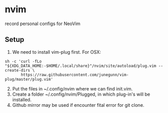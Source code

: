 # nvim

record personal configs for NeoVim

## Setup

1. We need to install vim-plug first. For OSX:

```
sh -c 'curl -fLo "${XDG_DATA_HOME:-$HOME/.local/share}"/nvim/site/autoload/plug.vim --create-dirs \
       https://raw.githubusercontent.com/junegunn/vim-plug/master/plug.vim'
```

2. Put the files in ~/.config/nvim where we can find init.vim.
3. Create a folder ~/.config/nvim/Plugged, in which plug-in's will be installed.
4. Github mirror may be used if encounter fital error for git clone.

